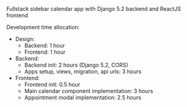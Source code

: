 Fullstack sidebar calendar app with Django 5.2 backend and ReactJS frontend

Development time allocation:
- Design:
  - Backend: 1 hour
  - Frontend: 1 hour
- Backend:
  - Backend init: 2 hours (Django 5.2, CORS)
  - Apps setup, views, migration, api urls: 3 hours
- Frontend:
  - Frontend init: 0.5 hour
  - Main calendar component implementation: 3 hours
  - Appointment modal implementation: 2.5 hours


